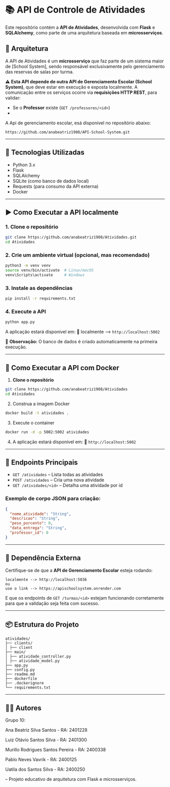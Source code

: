 
# 📚 API de Controle de Atividades

Este repositório contém a **API de Atividades**, desenvolvida com **Flask** e **SQLAlchemy**, como parte de uma arquitetura baseada em **microsserviços**.

## 🧩 Arquitetura

A API de Atividades é um **microsserviço** que faz parte de um sistema maior de [School System], sendo responsável exclusivamente pelo gerenciamento das reservas de salas por turma.

⚠️ **Esta API depende de outra API de Gerenciamento Escolar (School System)**, que deve estar em execução e exposta localmente. A comunicação entre os serviços ocorre via **requisições HTTP REST**, para validar:

- Se o **Professor** existe (`GET /professores/<id>`)
- 
A Api de gerenciamento escolar, esá disponível no repositório abaixo:

`https://github.com/anabeatriz1908/API-School-System.git`

---

## 🚀 Tecnologias Utilizadas

- Python 3.x
- Flask
- SQLAlchemy
- SQLite (como banco de dados local)
- Requests (para consumo da API externa)
- Docker

---

## ▶️ Como Executar a API localmente

### 1. Clone o repositório

```bash
git clone https://github.com/anabeatriz1908/Atividades.git
cd Atividades
```

### 2. Crie um ambiente virtual (opcional, mas recomendado)

```bash
python3 -m venv venv
source venv/bin/activate  # Linux/macOS
venv\Scripts\activate     # Windows
```

### 3. Instale as dependências

```bash
pip install -r requirements.txt
```

### 4. Execute a API

```bash
python app.py
```

A aplicação estará disponível em:
📍 localmente --> `http://localhost:5002`


📝 **Observação:** O banco de dados é criado automaticamente na primeira execução.

---

## 🐳 Como Executar a API com Docker

1. **Clone o repositório**

```bash
git clone https://github.com/anabeatriz1908/Atividades
cd Atividades
```

2. Construa a imagem Docker

```bash
docker build -t atividades .
```

3. Execute o container

```bash
docker run -d -p 5002:5002 atividades
```

4. A aplicação estará disponível em:
📍 `http://localhost:5002`


---

## 📡 Endpoints Principais

- `GET /atividades` – Lista todas as atividades
- `POST /atividades` – Cria uma nova atividade
- `GET /atividades/<id>` – Detalha uma atividade por id


### Exemplo de corpo JSON para criação:

```json
{
  "nome_atividade": "String",
  "descricao": "String",
  "peso_porcento": 0,
  "data_entrega": "String",
  "professor_id": 0
}
```

---

## 🔗 Dependência Externa

Certifique-se de que a **API de Gerenciamento Escolar** esteja rodando:

```
localmente --> http://localhost:5036
ou
use o link --> https://apischoolsystem.onrender.com
```

E que os endpoints de `GET /turmas/<id>` estejam funcionando corretamente para que a validação seja feita com sucesso.

---

## 📦 Estrutura do Projeto

```
atividades/
├── clients/
│ ├── client
├── main/
│ ├── atividade_controller.py
│ ├── atividade_model.py
├── app.py
├── config.py
├── readme.md
├── dockerfile
├── .dockerignore
└── requirements.txt
```

---

## 🧑‍💻 Autores

Grupo 10:

Ana Beatriz Silva Santos - RA: 2401228

Luiz Otávio Santos Silva - RA: 2401300

Murillo Rodrigues Santos Pereira - RA: 2400338

Pablo Neves Vavrik - RA: 2400125

Uatila dos Santos Silva - RA: 2400250


– Projeto educativo de arquitetura com Flask e microsserviços.
